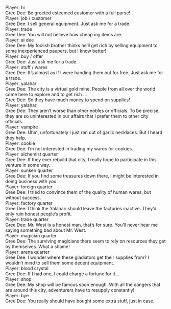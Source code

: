 Player: hi  
Gree Dee: Be greeted esteemed customer with a full purse!  
Player: job / customer  
Gree Dee: I sell general equipment. Just ask me for a trade.  
Player: trade  
Gree Dee: You will not believe how cheap my items are.  
Player: al dee  
Gree Dee: My foolish brother thinks he’ll get rich by selling equipment to some inexperienced paupers, but I know better!  
Player: buy / offer  
Gree Dee: Just ask me for a trade.  
Player: stuff / wares  
Gree Dee: It’s almost as if I were handing them out for free. Just ask me for a trade.  
Player: yalahar  
Gree Dee: The city is a virtual gold mine. People from all over the world come here to explore and to get rich …  
Gree Dee: So they have much money to spend on supplies!  
Player: yalahari  
Gree Dee: They aren’t worse than other nobles or officials. To be precise, they are so uninterested in our affairs that I prefer them to other city officials.  
Player: vampire  
Gree Dee: Uhm, unfortunately I just ran out of garlic necklaces. But I heard they help.  
Player: cookie  
Gree Dee: I’m not interested in trading my wares for cookies.  
Player: alchemist quarter  
Gree Dee: If they ever rebuild that city, I really hope to participate in this venture in some way.  
Player: sunken quarter  
Gree Dee: If you find some treasures down there, I might be interested in doing business with you.  
Player: foreign quarter  
Gree Dee: I tried to convince them of the quality of human wares, but without success.  
Player: factory quarter  
Gree Dee: I think the Yalahari should leave the factories inactive. They’d only ruin honest people’s profit.  
Player: trade quarter  
Gree Dee: Mr. West is a honest man, that’s for sure. You’ll never hear me saying something bad about Mr. West.  
Player: magician quarter  
Gree Dee: The surviving magicians there seem to rely on resources they get by themselves. What a shame!  
Player: arena quarter  
Gree Dee: I wonder where these gladiators get their supplies from? I wouldn’t mind to sell them some decent equipment.  
Player: blood crystal  
Gree Dee: If I had one, I could charge a fortune for it… <gets a dreamy look>  
Player: shop  
Gree Dee: My shop will be famous soon enough. With all the dangers that are around this city, adventurers have to resupply constantly!  
Player: bye  
Gree Dee: You really should have bought some extra stuff, just in case.  

